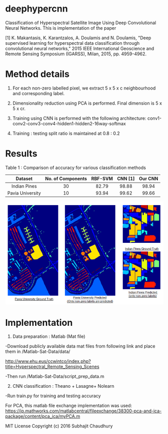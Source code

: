 # deephypercnn
Classification of Hyperspectral Satellite Image Using Deep Convolutional Neural Networks. This is implementation of the paper 

[1] K. Makantasis, K. Karantzalos, A. Doulamis and N. Doulamis, "Deep supervised learning for hyperspectral data classification through convolutional neural networks," 2015 IEEE International Geoscience and Remote Sensing Symposium (IGARSS), Milan, 2015, pp. 4959-4962.

# Method details
1) For each non-zero labelled pixel, we extract 5 x 5 x c neighbourhood and corresponding label.

2) Dimensionality reduction using PCA is performed. Final dimension is 5 x 5 x cr.

3) Training using CNN is performed with the following architecture:
  conv1-conv2-conv3-conv4-hidden1-hidden2-16way-softmax
  
4) Training : testing split ratio is maintained at 0.8 : 0.2

# Results

Table 1 : Comparison of accuracy for various classification methods

|      Dataset     	| No. of Components 	| RBF-SVM 	| CNN [1] 	| Our CNN 	|
|:----------------:	|:-----------------:	|:-------:	|:-------:	|:-------:	|
|   Indian Pines   	|         30        	|  82.79  	|  98.88  	|  98.94  	|
| Pavia University 	|         10        	|  93.94  	|  99.62  	|  99.66  	|


![alt text](/Assets/Image_results.png "Classification results on both dataset. Only 16 non-zero labels are tested")

# Implementation
1) Data preparation : Matlab (Mat file)

-Download publicly available data mat files from following link and place them in /Matlab-Sat-Data/data/

http://www.ehu.eus/ccwintco/index.php?title=Hyperspectral_Remote_Sensing_Scenes


-Then run /Matlab-Sat-Data/script_prep_data.m

2) CNN classification : Theano + Lasagne+ Nolearn

-Run train.py for training and testing accuracy



For PCA, this matlab file exchange implementation was used:
https://jp.mathworks.com/matlabcentral/fileexchange/38300-pca-and-ica-package/content/pca_ica/myPCA.m

MIT License
Copyright (c) 2016 Subhajit Chaudhury
